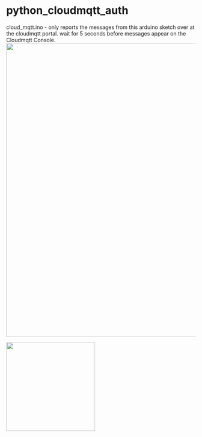 # python_cloudmqtt_auth

cloud_mqtt.ino - only reports the messages from this arduino sketch over at the cloudmqtt portal.
   wait for 5 seconds before messages appear on the Cloudmqtt Console.
<img width="781" src="https://cloud.githubusercontent.com/assets/14288989/19337876/85809604-9136-11e6-8cda-91f1cfc0541f.png">

<img width="236" src="https://cloud.githubusercontent.com/assets/14288989/19337923/f8ec2f36-9136-11e6-9803-feb623120af4.png">
